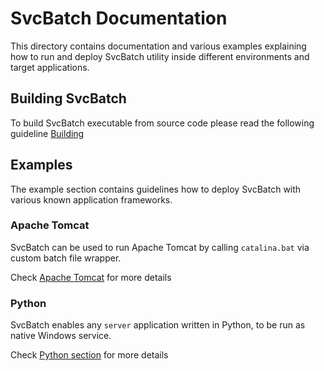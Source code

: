 # SvcBatch Documentation

This directory contains documentation and
various examples explaining how to run and deploy SvcBatch utility
inside different environments and target applications.


## Building SvcBatch

To build SvcBatch executable from source code
please read the following guideline [Building](building.md)

## Examples

The example section contains guidelines how
to deploy SvcBatch with various known application frameworks.


### Apache Tomcat

SvcBatch can be used to run Apache Tomcat by calling
`catalina.bat` via custom batch file wrapper.

Check [Apache Tomcat](examples/apachetomcat.md) for more details


### Python

SvcBatch enables any `server` application written in
Python, to be run as native Windows service.

Check [Python section](examples/python.md) for more details
